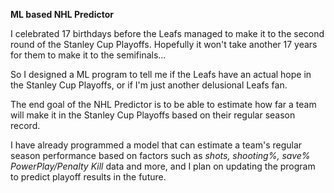 **ML based NHL Predictor**

I celebrated 17 birthdays before the Leafs managed to make it to the second round of the Stanley Cup Playoffs. Hopefully it won't take another 17 years for them to make it to the semifinals...

So I designed a ML program to tell me if the Leafs have an actual hope in the Stanley Cup Playoffs, or if I'm just another delusional Leafs fan.

The end goal of the NHL Predictor is to be able to estimate how far a team will make it in the Stanley Cup Playoffs based on their regular season record.

I have already programmed a model that can estimate a team's regular season performance based on factors such as _shots, shooting%, save% PowerPlay/Penalty Kill_ data and more, and I plan on updating the program to predict playoff results in the future. 
